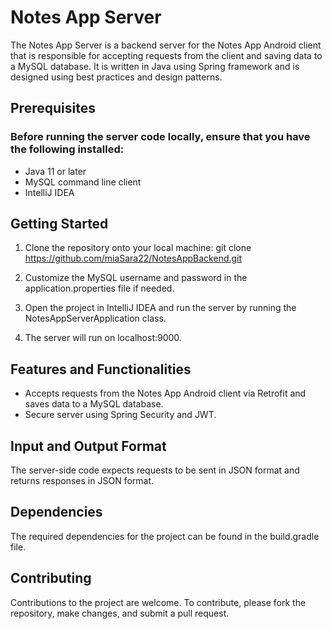 # Notes App Server
The Notes App Server is a backend server for the Notes App Android client that is responsible for accepting requests from the client and saving data to a MySQL database. It is written in Java using Spring framework and is designed using best practices and design patterns.

## Prerequisites
### Before running the server code locally, ensure that you have the following installed:

- Java 11 or later
- MySQL command line client
- IntelliJ IDEA

## Getting Started
1. Clone the repository onto your local machine:
git clone https://github.com/miaSara22/NotesAppBackend.git

2. Customize the MySQL username and password in the application.properties file if needed.

3. Open the project in IntelliJ IDEA and run the server by running the NotesAppServerApplication class.

4. The server will run on localhost:9000.

## Features and Functionalities
- Accepts requests from the Notes App Android client via Retrofit and saves data to a MySQL database.
- Secure server using Spring Security and JWT.

## Input and Output Format
The server-side code expects requests to be sent in JSON format and returns responses in JSON format.

## Dependencies
The required dependencies for the project can be found in the build.gradle file.

## Contributing
Contributions to the project are welcome. To contribute, please fork the repository, make changes, and submit a pull request.
